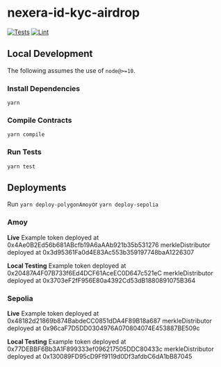 # nexera-id-kyc-airdrop

[![Tests](https://github.com/Stichting-AllianceBlock-Foundation/merkle-distributor/workflows/Tests/badge.svg)](https://github.com/Stichting-AllianceBlock-Foundation/merkle-distributor/actions?query=workflow%3ATests)
[![Lint](https://github.com/Stichting-AllianceBlock-Foundation/merkle-distributor/workflows/Lint/badge.svg)](https://github.com/Stichting-AllianceBlock-Foundation/merkle-distributor/actions?query=workflow%3ALint)

## Local Development

The following assumes the use of `node@>=10`.

### Install Dependencies

`yarn`

### Compile Contracts

`yarn compile`

### Run Tests

`yarn test`

## Deployments

Run `yarn deploy-polygonAmoy`or `yarn deploy-sepolia`

### Amoy

**Live**
Example token deployed at 0x4Ae0B2Ed56b681ABcfb19A6aAAb921b35b531276
merkleDistributor deployed at 0x3d95361Fa0d4E83Ac553b359197748baA1226307

**Local Testing**
Example token deployed at 0x20487A4F07B733f6Ed4DCF61AceEC0D647c521eC
merkleDistributor deployed at 0x3703eF2fF956E80a4392Cd53dB1880891075B364

### Sepolia

**Live**
Example token deployed at 0x48182d21869b874BabdeCC0851dDA4F89B18a687
merkleDistributor deployed at 0x96caF7D5DD0304976A070804074E453887BE509c

**Local Testing**
Example token deployed at 0x77DEBBF6Bb3A1F899333ef096217505DDC80433c
merkleDistributor deployed at 0x130089FD95cD9Ff9119d0Df3afdbC6dA1bB87045
